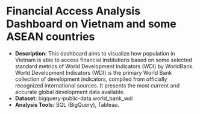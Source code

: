 # Financial Access Analysis Dashboard on Vietnam and some ASEAN countries
* **Description:** This dashboard aims to visualize how population in Vietnam is able to access financial institutions based on some selected standard metrics of World Development Indicators (WDI) by WorldBank. World Development Indicators (WDI) is the primary World Bank collection of development indicators, compiled from officially recognized international sources. It presents the most current and accurate global development data available.
* **Dataset:** bigquery-public-data.world_bank_wdi
* **Analysis Tools:** SQL (BigQuery), Tableau. 

